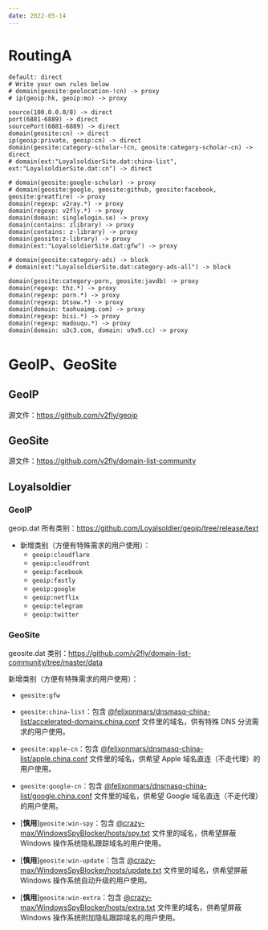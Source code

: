 ```yaml
---
date: 2022-05-14
---
```


# RoutingA

```
default: direct
# Write your own rules below
# domain(geosite:geolocation-!cn) -> proxy
# ip(geoip:hk, geoip:mo) -> proxy

source(100.0.0.0/8) -> direct
port(6881-6889) -> direct
sourcePort(6881-6889) -> direct
domain(geosite:cn) -> direct
ip(geoip:private, geoip:cn) -> direct
domain(geosite:category-scholar-!cn, geosite:category-scholar-cn) -> direct
# domain(ext:"LoyalsoldierSite.dat:china-list", ext:"LoyalsoldierSite.dat:cn") -> direct

# domain(geosite:google-scholar) -> proxy
# domain(geosite:google, geosite:github, geosite:facebook, geosite:greatfire) -> proxy
domain(regexp: v2ray.*) -> proxy
domain(regexp: v2fly.*) -> proxy
domain(domain: singlelogin.se) -> proxy
domain(contains: zlibrary) -> proxy
domain(contains: z-library) -> proxy
domain(geosite:z-library) -> proxy
domain(ext:"LoyalsoldierSite.dat:gfw") -> proxy

# domain(geosite:category-ads) -> block
# domain(ext:"LoyalsoldierSite.dat:category-ads-all") -> block

domain(geosite:category-porn, geosite:javdb) -> proxy
domain(regexp: thz.*) -> proxy
domain(regexp: porn.*) -> proxy
domain(regexp: btsow.*) -> proxy
domain(domain: taohuaimg.com) -> proxy
domain(regexp: bisi.*) -> proxy
domain(regexp: madouqu.*) -> proxy
domain(domain: u3c3.com, domain: u9a9.cc) -> proxy
```

# GeoIP、GeoSite

## GeoIP

源文件：https://github.com/v2fly/geoip

## GeoSite

源文件：https://github.com/v2fly/domain-list-community

## Loyalsoldier

### GeoIP

geoip.dat 所有类别：https://github.com/Loyalsoldier/geoip/tree/release/text

- 新增类别（方便有特殊需求的用户使用）：
  - `geoip:cloudflare`
  - `geoip:cloudfront`
  - `geoip:facebook`
  - `geoip:fastly`
  - `geoip:google`
  - `geoip:netflix`
  - `geoip:telegram`
  - `geoip:twitter`

### GeoSite

 geosite.dat 类别：https://github.com/v2fly/domain-list-community/tree/master/data

新增类别（方便有特殊需求的用户使用）：

- `geosite:gfw`
- `geosite:china-list`：包含 [@felixonmars/dnsmasq-china-list/accelerated-domains.china.conf](https://github.com/felixonmars/dnsmasq-china-list/blob/master/accelerated-domains.china.conf) 文件里的域名，供有特殊 DNS 分流需求的用户使用。
- `geosite:apple-cn`：包含 [@felixonmars/dnsmasq-china-list/apple.china.conf](https://github.com/felixonmars/dnsmasq-china-list/blob/master/apple.china.conf) 文件里的域名，供希望 Apple 域名直连（不走代理）的用户使用。
- `geosite:google-cn`：包含 [@felixonmars/dnsmasq-china-list/google.china.conf](https://github.com/felixonmars/dnsmasq-china-list/blob/master/google.china.conf) 文件里的域名，供希望 Google 域名直连（不走代理）的用户使用。

- [**慎用**]`geosite:win-spy`：包含 [@crazy-max/WindowsSpyBlocker/hosts/spy.txt](https://github.com/crazy-max/WindowsSpyBlocker/blob/master/data/hosts/spy.txt) 文件里的域名，供希望屏蔽 Windows 操作系统隐私跟踪域名的用户使用。
- [**慎用**]`geosite:win-update`：包含 [@crazy-max/WindowsSpyBlocker/hosts/update.txt](https://github.com/crazy-max/WindowsSpyBlocker/blob/master/data/hosts/update.txt) 文件里的域名，供希望屏蔽 Windows 操作系统自动升级的用户使用。
- [**慎用**]`geosite:win-extra`：包含 [@crazy-max/WindowsSpyBlocker/hosts/extra.txt](https://github.com/crazy-max/WindowsSpyBlocker/blob/master/data/hosts/extra.txt) 文件里的域名，供希望屏蔽 Windows 操作系统附加隐私跟踪域名的用户使用。

